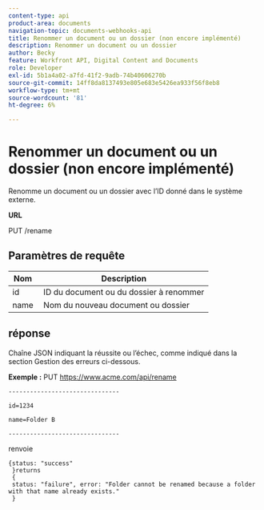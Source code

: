 ```yaml
---
content-type: api
product-area: documents
navigation-topic: documents-webhooks-api
title: Renommer un document ou un dossier (non encore implémenté)
description: Renommer un document ou un dossier
author: Becky
feature: Workfront API, Digital Content and Documents
role: Developer
exl-id: 5b1a4a02-a7fd-41f2-9adb-74b40606270b
source-git-commit: 14ff8da8137493e805e683e5426ea933f56f8eb8
workflow-type: tm+mt
source-wordcount: '81'
ht-degree: 6%

---
```



# Renommer un document ou un dossier (non encore implémenté)

Renomme un document ou un dossier avec l’ID donné dans le système externe.

**URL**

PUT /rename

## Paramètres de requête

| Nom  | Description |
|---|---|
| id | ID du document ou du dossier à renommer |
| name  | Nom du nouveau document ou dossier |


## réponse

Chaîne JSON indiquant la réussite ou l’échec, comme indiqué dans la section Gestion des erreurs ci-dessous.

**Exemple :** PUT https://www.acme.com/api/rename

```
-------------------------------

id=1234

name=Folder B ­­­­­­­­­­­­­­­­­­­­­­­­­­­­­­­­­­­­

-------------------------------
```

renvoie

```
{status: "success"
 }returns
 {
 status: "failure", error: "Folder cannot be renamed because a folder with that name already exists."
 }
```
